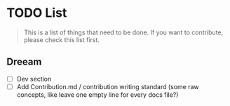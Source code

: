 # TODO List

> This is a list of things that need to be done. If you want to contribute, please check this list first.

## Dreeam

- [ ] Dev section
- [ ] Add Contribution.md / contribution writing standard (some raw concepts, like leave one empty line for every docs file?)
